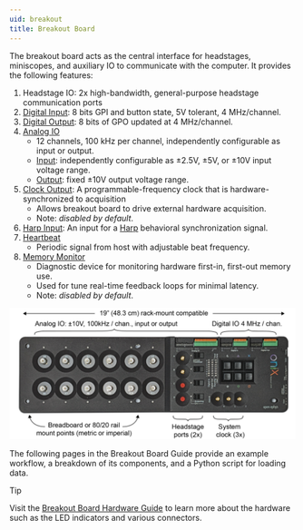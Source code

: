 ```yaml
---
uid: breakout
title: Breakout Board
---
```


The breakout board acts as the central interface for headstages, miniscopes, and
auxiliary IO to communicate with the computer. It provides the following
features:

1. Headstage IO: 2x high-bandwidth, general-purpose headstage communication ports
1. [Digital Input](xref:breakout_digital-inputs): 8 bits GPI and button state, 5V tolerant, 4 MHz/channel.
1. [Digital Output](xref:breakout_digital-outputs): 8 bits of GPO updated at 4 MHz/channel.
1. [Analog IO](xref:breakout_analog-io)
    - 12 channels, 100 kHz per channel, independently configurable as input or output.
    - [Input](xref:breakout_analog-io#analog-inputs): independently configurable as ±2.5V, ±5V, or ±10V input voltage range.
    - [Output](xref:breakout_analog-io#analog-outputs): fixed ±10V output voltage range.
1. [Clock Output](xref:breakout_clock-output): A programmable-frequency clock that is hardware-synchronized to acquisition
    - Allows breakout board to drive external hardware acquisition.
    - Note: _disabled by default_.
1. [Harp Input](xref:breakout_harp-sync): An input for a [Harp](https://harp-tech.org/) behavioral synchronization signal.
1. [Heartbeat](xref:breakout_heartbeat)
    - Periodic signal from host with adjustable beat frequency.
1. [Memory Monitor](xref:breakout_memory-monitor)
    - Diagnostic device for monitoring hardware first-in, first-out memory use.
    - Used for tune real-time feedback loops for minimal latency.
    - Note: _disabled by default_.

![Image of Breakout Board schematic with call outs](../../../images/breakout-edited-callouts.png)

The following pages in the Breakout Board Guide provide an example workflow, a
breakdown of its components, and a Python script for loading data.

> [!TIP]
> Visit the [Breakout Board Hardware
> Guide](https://open-ephys.github.io/onix-docs/Hardware%20Guide/Breakout%20Board/index.html)
> to learn more about the hardware such as the LED indicators and various
> connectors.